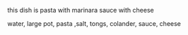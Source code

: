 this dish is pasta with marinara sauce with cheese

water, large pot, pasta ,salt, tongs, colander, sauce, cheese
